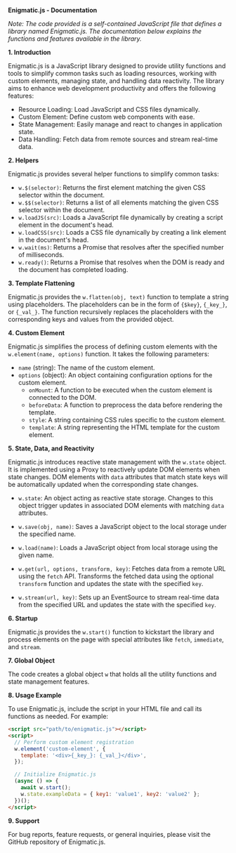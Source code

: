 **Enigmatic.js - Documentation**

*Note: The code provided is a self-contained JavaScript file that defines a library named Enigmatic.js. The documentation below explains the functions and features available in the library.*

**1. Introduction**

Enigmatic.js is a JavaScript library designed to provide utility functions and tools to simplify common tasks such as loading resources, working with custom elements, managing state, and handling data reactivity. The library aims to enhance web development productivity and offers the following features:

- Resource Loading: Load JavaScript and CSS files dynamically.
- Custom Element: Define custom web components with ease.
- State Management: Easily manage and react to changes in application state.
- Data Handling: Fetch data from remote sources and stream real-time data.

**2. Helpers**

Enigmatic.js provides several helper functions to simplify common tasks:

- `w.$(selector)`: Returns the first element matching the given CSS selector within the document.
- `w.$$(selector)`: Returns a list of all elements matching the given CSS selector within the document.
- `w.loadJS(src)`: Loads a JavaScript file dynamically by creating a script element in the document's head.
- `w.loadCSS(src)`: Loads a CSS file dynamically by creating a link element in the document's head.
- `w.wait(ms)`: Returns a Promise that resolves after the specified number of milliseconds.
- `w.ready()`: Returns a Promise that resolves when the DOM is ready and the document has completed loading.

**3. Template Flattening**

Enigmatic.js provides the `w.flatten(obj, text)` function to template a string using placeholders. The placeholders can be in the form of `{$key}`, `{_key_}`, or `{_val_}`. The function recursively replaces the placeholders with the corresponding keys and values from the provided object.

**4. Custom Element**

Enigmatic.js simplifies the process of defining custom elements with the `w.element(name, options)` function. It takes the following parameters:

- `name` (string): The name of the custom element.
- `options` (object): An object containing configuration options for the custom element.
  - `onMount`: A function to be executed when the custom element is connected to the DOM.
  - `beforeData`: A function to preprocess the data before rendering the template.
  - `style`: A string containing CSS rules specific to the custom element.
  - `template`: A string representing the HTML template for the custom element.

**5. State, Data, and Reactivity**

Enigmatic.js introduces reactive state management with the `w.state` object. It is implemented using a Proxy to reactively update DOM elements when state changes. DOM elements with `data` attributes that match state keys will be automatically updated when the corresponding state changes.

- `w.state`: An object acting as reactive state storage. Changes to this object trigger updates in associated DOM elements with matching `data` attributes.

- `w.save(obj, name)`: Saves a JavaScript object to the local storage under the specified name.
- `w.load(name)`: Loads a JavaScript object from local storage using the given name.
- `w.get(url, options, transform, key)`: Fetches data from a remote URL using the `fetch` API. Transforms the fetched data using the optional `transform` function and updates the state with the specified `key`.
- `w.stream(url, key)`: Sets up an EventSource to stream real-time data from the specified URL and updates the state with the specified `key`.

**6. Startup**

Enigmatic.js provides the `w.start()` function to kickstart the library and process elements on the page with special attributes like `fetch`, `immediate`, and `stream`.

**7. Global Object**

The code creates a global object `w` that holds all the utility functions and state management features.

**8. Usage Example**

To use Enigmatic.js, include the script in your HTML file and call its functions as needed. For example:

```html
<script src="path/to/enigmatic.js"></script>
<script>
  // Perform custom element registration
  w.element('custom-element', {
    template: '<div>{_key_}: {_val_}</div>',
  });

  // Initialize Enigmatic.js
  (async () => {
    await w.start();
    w.state.exampleData = { key1: 'value1', key2: 'value2' };
  })();
</script>
```

**9. Support**

For bug reports, feature requests, or general inquiries, please visit the GitHub repository of Enigmatic.js.